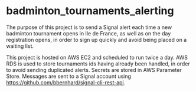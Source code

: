 # badminton_tournaments_alerting

The purpose of this project is to send a Signal alert each time a new badminton tournament opens in Ile de France, as well as on the day registration opens, in order to sign up quickly and avoid being placed on a waiting list.

This project is hosted on AWS EC2 and scheduled to run twice a day. AWS RDS is used to store tournaments ids having already been handled,
in order to avoid sending duplicated alerts. Secrets are stored in AWS Parameter Store. Messages are sent to a Signal account using https://github.com/bbernhard/signal-cli-rest-api.
